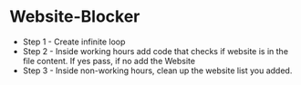# Website-Blocker
- Step 1 - Create infinite loop
- Step 2 - Inside working hours add code that checks if website is in the file content. If yes pass, if no add the Website
- Step 3 - Inside non-working hours, clean up the website list you added.
